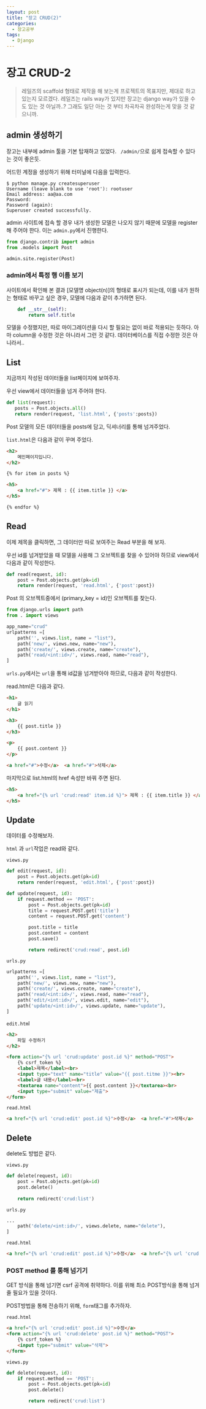 ```yaml
---
layout: post
title: "장고 CRUD(2)"
categories:
  - 장고공부
tags:
  - Django
---
```




# 장고 CRUD-2
> 
> 레일즈의 scaffold 형태로 제작을 해 보는게 프로젝트의 목표지만, 제대로 하고 있는지 모르겠다.
> 레일즈는 rails way가 있지만 장고는 django way가 있을 수도 있는 것 아닐까..?
> 그래도 일단 아는 것 부터 차곡차곡 완성하는게 맞을 것 같으니까.


## admin 생성하기

장고는 내부에 admin 툴을 기본 탑재하고 있었다. ` /admin/`으로 쉽게 접속할 수 있다는 것이 좋은듯.

어드민 계정을 생성하기 위해 터미널에 다음을 입력한다.

~~~
$ python manage.py createsuperuser
Username (leave blank to use 'root'): rootuser
Email address: aa@aa.com
Password:
Password (again):
Superuser created successfully.

~~~
admin 사이트에 접속 할 경우 내가 생성한 모델은 나오지 않기 때문에 모델을 register해 주어야 한다.
이는 `admin.py`에서 진행한다.

~~~ python
from django.contrib import admin
from .models import Post

admin.site.register(Post)
~~~

### admin에서 특정 행 이름 보기
사이트에서 확인해 본 결과 [모델명 object(n)]의 형태로 표시가 되는데, 이를 내가 원하는 형태로 바꾸고 싶은 경우, 모델에 다음과 같이 추가하면 된다.

~~~python
    def __str__(self):
        return self.title
~~~

모델을 수정했지만, 따로 마이그레이션을 다시 할 필요는 없이 바로 적용되는 듯하다. 
아마 column을 수정한 것은 아니라서 그런 것 같다. 데이터베이스를 직접 수정한 것은 아니라서..


##  List
지금까지 작성된 데이터들을 list페이지에 보여주자.
 
 우선 view에서 데이터들을 넘겨 주어야 한다.
 ~~~ python
def list(request):
    posts = Post.objects.all()
    return render(request, 'list.html', {'posts':posts})
~~~

Post 모델의 모든 데이터들을 posts에 담고, 딕셔너리를 통해 넘겨주었다.

`list.html`은 다음과 같이 꾸며 주었다.
~~~html
<h2>
    메인페이지입니다.
</h2>

{% for item in posts %}

<h5>
    <a href="#"> 제목 : {{ item.title }} </a>
</h5>

{% endfor %}
~~~

##  Read
이제 제목을 클릭하면, 그 데이터만 따로 보여주는 Read 부분을 해 보자.

우선 id를 넘겨받았을 때 모델을 사용해 그 오브젝트를 찾을 수 있어야 하므로 view에서 다음과 같이 작성한다.

~~~python
def read(request, id):
    post = Post.objects.get(pk=id)
    return render(request, 'read.html', {'post':post})
~~~

Post 의 오브젝트중에서 (primary_key = id)인 오브젝트를 찾는다.

~~~python
from django.urls import path
from . import views

app_name="crud"
urlpatterns =[
    path('', views.list, name = "list"),
    path('new/', views.new, name="new"),
    path('create/', views.create, name="create"),
    path('read/<int:id>/', views.read, name="read"),
]
~~~

`urls.py`에서는 `url`을 통해 id값을 넘겨받아야 하므로, 다음과 같이 작성한다.

read.html은 다음과 같다.
~~~html
<h1>
    글 읽기
</h1>

<h3>
    {{ post.title }}
</h3>

<p>
    {{ post.content }}
</p>

<a href="#">수정</a>  <a href="#">삭제</a>
~~~


마지막으로 list.html의 href 속성만 바꿔 주면 된다. 

~~~html
<h5>
    <a href="{% url 'crud:read' item.id %}"> 제목 : {{ item.title }} </a>
</h5>
~~~

## Update
데이터를 수정해보자.

`html` 과 `url`작업은 read와 같다.

`views.py`
~~~python
def edit(request, id):
    post = Post.objects.get(pk=id)
    return render(request, 'edit.html', {'post':post})

def update(request, id):
    if request.method == 'POST':
        post = Post.objects.get(pk=id)
        title = request.POST.get('title')
        content = request.POST.get('content')

        post.title = title
        post.content = content
        post.save()

        return redirect('crud:read', post.id)
~~~

`urls.py`
~~~python
urlpatterns =[
    path('', views.list, name = "list"),
    path('new/', views.new, name="new"),
    path('create/', views.create, name="create"),
    path('read/<int:id>/', views.read, name="read"),
    path('edit/<int:id>/', views.edit, name="edit"),
    path('update/<int:id>/', views.update, name="update"),
]
~~~

`edit.htm`l
~~~html
<h2>
    파일 수정하기
</h2>

<form action="{% url 'crud:update' post.id %}" method="POST">
    {% csrf_token %}
    <label>제목</label><br>
    <input type="text" name="title" value="{{ post.titme }}"><br>
    <label>글 내용</label><br>
    <textarea name="content">{{ post.content }}</textarea><br>
    <input type="submit" value="제출">
</form>
~~~

`read.html`
~~~html
<a href="{% url 'crud:edit' post.id %}">수정</a>  <a href="#">삭제</a>
~~~


## Delete
delete도 방법은 같다.

`views.py`
~~~python
def delete(request, id):
    post = Post.objects.get(pk=id)
    post.delete()
    
    return redirect('crud:list')
~~~

`urls.py`
~~~python
...
    path('delete/<int:id>/', views.delete, name="delete"),
]
~~~
`read.html`
~~~html
<a href="{% url 'crud:edit' post.id %}">수정</a>  <a href="{% url 'crud:delete' post.id %}">삭제</a>
~~~

### POST method 를 통해 넘기기
GET 방식을 통해 넘기면 csrf 공격에 취약하다. 
이를 위해 최소 POST방식을 통해 넘겨 줄 필요가 있을 것이다.

POST방법을 통해 전송하기 위해, `form`태그를 추가하자.

`read.html`
~~~html
<a href="{% url 'crud:edit' post.id %}">수정</a>  
<form action="{% url 'crud:delete' post.id %}" method="POST">
	{% csrf_token %}
    <input type="submit" value="삭제">
</form>
~~~

`views.py`
~~~python
def delete(request, id):
    if request.method == 'POST':
        post = Post.objects.get(pk=id)
        post.delete()

        return redirect('crud:list')
  ~~~
        
<!--stackedit_data:
eyJoaXN0b3J5IjpbMTQyOTIwOTA3Ml19
-->